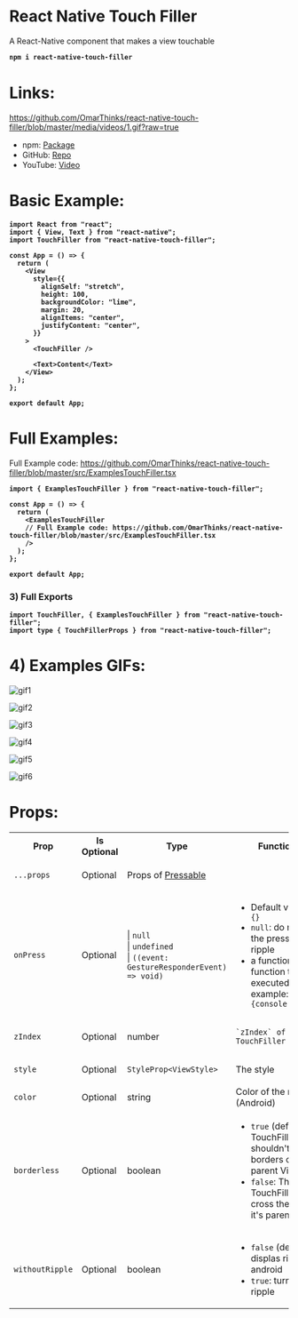 # React Native Touch Filler

A React-Native component that makes a view touchable

<b>

```bash
npm i react-native-touch-filler
```

</b>

# Links:

https://github.com/OmarThinks/react-native-touch-filler/blob/master/media/videos/1.gif?raw=true

- npm: [Package](https://www.npmjs.com/package/react-native-touch-filler) [<img src="https://github.com/OmarThinks/react-native-touch-filler/blob/master/media/images/Npm-logo.svg?raw=true" height="15"/>](https://www.npmjs.com/package/react-native-touch-filler)
- GitHub: [Repo](https://github.com/OmarThinks/react-native-touch-filler) [<img src="https://github.com/OmarThinks/react-native-touch-filler/blob/master/media/images/GitHub_Invertocat_Logo.svg?raw=true" height="15"/>](https://github.com/OmarThinks/react-native-touch-filler)
- YouTube: [Video](https://www.youtube.com/watch?v=hmNTLzLNAwk) [<img src="https://github.com/OmarThinks/react-native-touch-filler/blob/master/media/images/YouTube_icon.svg?raw=true" height="15"/>](https://www.youtube.com/watch?v=hmNTLzLNAwk)

# Basic Example:

<b>

```tsx
import React from "react";
import { View, Text } from "react-native";
import TouchFiller from "react-native-touch-filler";

const App = () => {
  return (
    <View
      style={{
        alignSelf: "stretch",
        height: 100,
        backgroundColor: "lime",
        margin: 20,
        alignItems: "center",
        justifyContent: "center",
      }}
    >
      <TouchFiller />

      <Text>Content</Text>
    </View>
  );
};

export default App;
```

</b>

# Full Examples:

Full Example code: https://github.com/OmarThinks/react-native-touch-filler/blob/master/src/ExamplesTouchFiller.tsx

<b>

```tsx
import { ExamplesTouchFiller } from "react-native-touch-filler";

const App = () => {
  return (
    <ExamplesTouchFiller
    // Full Example code: https://github.com/OmarThinks/react-native-touch-filler/blob/master/src/ExamplesTouchFiller.tsx
    />
  );
};

export default App;
```

</b>

### 3) Full Exports

<b>

```tsx
import TouchFiller, { ExamplesTouchFiller } from "react-native-touch-filler";
import type { TouchFillerProps } from "react-native-touch-filler";
```

</b>

# 4) Examples GIFs:

![gif1](https://github.com/OmarThinks/react-native-touch-filler/blob/master/media/videos/1.gif?raw=true)

![gif2](https://github.com/OmarThinks/react-native-touch-filler/blob/master/media/videos/2.gif?raw=true)

![gif3](https://github.com/OmarThinks/react-native-touch-filler/blob/master/media/videos/3.gif?raw=true)

![gif4](https://github.com/OmarThinks/react-native-touch-filler/blob/master/media/videos/4.gif?raw=true)

![gif5](https://github.com/OmarThinks/react-native-touch-filler/blob/master/media/videos/5.gif?raw=true)

![gif6](https://github.com/OmarThinks/react-native-touch-filler/blob/master/media/videos/6.gif?raw=true)

# Props:

<table>

<tr>
  <th>Prop</th>
  <th>Is Optional</th>
  <th>Type</th>
  <th>Functionality</th>
  <th>Default Value</th>
</tr>

<tr>
  <td>
  
  `...props`
  
  </td>
  <td>Optional</td>
  <td>

Props of [Pressable](https://reactnative.dev/docs/pressable#props)

  </td>
  <td></td>
</tr>

<tr>
  <td>
  
  <code>onPress</code>
  
  </td>
  <td>Optional</td>
  <td>
  
  | `null`\
  | `undefined`\
  | `((event: GestureResponderEvent) => void)`

  </td>
  <td>
  
  - Default value: `()=>{}`
  - `null`: do not activate the press or the ripple
  - a function: The function the be executed on press, example: `()=>{console.log("Hi")}` 
  
  </td>
  <th>

`()=>{}`

  </th>
</tr>

<tr>
  <td> <code>zIndex</code></td>
  <td>Optional</td>
  <td>number</td>
  <td>
  
    
    `zIndex` of the TouchFiller

  </td>
  <th><code>1</code></th>
</tr>

<tr>
  <td> <code>style</code></td>
  <td>Optional</td>
  <td>
  
  `StyleProp<ViewStyle>`
  
  </td>
  <td>The style</td>
  <th><code>undefined</code></th>
</tr>

<tr>
  <td> <code>color</code></td>
  <td>Optional</td>
  <td>string</td>
  <td>Color of the ripple (Android)</td>
  <th><code>"grey"</code></th>
</tr>

<tr>
  <td> <code>borderless</code></td>
  <td>Optional</td>
  <td>boolean</td>
  <td>
  
  - `true` (default): The TouchFiller shouldn't cross the borders of it's parent View
  - `false`: The TouchFiller can cross the borders of it's parent View

  </td>
  <th><code>true</code></th>
</tr>

<tr>
  <td> <code>withoutRipple</code></td>
  <td>Optional</td>
  <td>boolean</td>
  <td>
  
  - `false` (default): displas ripple for android
  - `true`: turns off the ripple

  </td>
  <th><code>false</code></th>
</tr>

</table>

